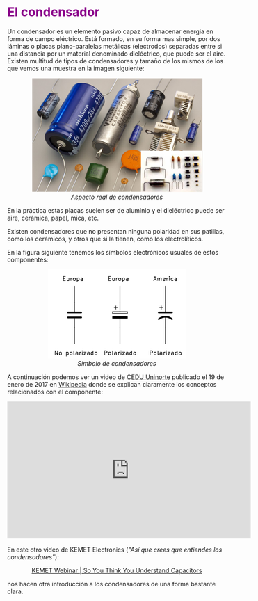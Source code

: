 # <FONT COLOR=#8B008B>El condensador</font>
Un condensador es un elemento pasivo capaz de almacenar energia en forma de campo eléctrico. Está formado, en su forma mas simple, por dos láminas o placas plano-paralelas metálicas (electrodos) separadas entre si una distancia por un material denominado dieléctrico, que puede ser el aire. Existen multitud de tipos de condensadores y tamaño de los mismos de los que vemos una muestra en la imagen siguiente:

<center>

![Aspecto real de condensadores](../img/apartados/condensador/aspecto.png)  
*Aspecto real de condensadores*

</center>

En la práctica estas placas suelen ser de aluminio y el dieléctrico puede ser aire, cerámica, papel, mica, etc.

Existen condensadores que no presentan ninguna polaridad en sus patillas, como los cerámicos, y otros que si la tienen, como los electrolíticos.

En la figura siguiente tenemos los símbolos electrónicos usuales de estos componentes:

<center>

![Símbolo de condensadores](../img/apartados/condensador/simbolo.png)  
*Símbolo de condensadores*

</center>

A continuación podemos ver un video de [CEDU Uninorte](https://www.youtube.com/@CeduUninorte) publicado el 19 de enero de 2017 en [Wikipedia](https://es.wikipedia.org/wiki/Condensador_el%C3%A9ctrico) donde se explican claramente los conceptos relacionados con el componente:

<center>

<iframe width="560" height="315" src="https://www.youtube.com/embed/wy8agb7S_fw?si=6Fr9S0MwS3H3g_DY" title="YouTube video player" frameborder="0" allow="accelerometer; autoplay; clipboard-write; encrypted-media; gyroscope; picture-in-picture; web-share" allowfullscreen></iframe>

</center>

En este otro video de KEMET Electronics (*"Así que crees que entiendes los condensadores"*):

<center>

[KEMET Webinar | So You Think You Understand Capacitors](https://www.youtube.com/watch?v=iW6fTBlJJM0)

</center>

nos hacen otra introducción a los condensadores de una forma bastante clara.
